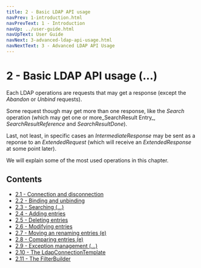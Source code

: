 ```yaml
---
title: 2 - Basic LDAP API usage
navPrev: 1-introduction.html
navPrevText: 1 - Introduction
navUp: ../user-guide.html
navUpText: User Guide
navNext: 3-advanced-ldap-api-usage.html
navNextText: 3 - Advanced LDAP API Usage
---
```


# 2 - Basic LDAP API usage (...)

Each LDAP operations are requests that may get a response (except the _Abandon_ or _Unbind_ requests).

Some request though may get more than one response, like the _Search_ operation (which may get one or more_SearchResult Entry_, _SearchResultReference_ and _SearchResultDone_).

Last, not least, in specific cases an _IntermediateResponse_ may be sent as a reponse to an _ExtendedRequest_ (which will receive an _ExtendedResponse_ at some point later).

We will explain some of the most used operations in this chapter.

## Contents

* [2.1 - Connection and disconnection](2.1-connection-disconnection.html)
* [2.2 - Binding and unbinding](2.2-binding-unbinding.html)
* [2.3 - Searching (...)](2.3-searching.html)
* [2.4 - Adding entries](2.4-adding.html)
* [2.5 - Deleting entries](2.5-deleting.html)
* [2.6 - Modifying entries](2.6-modifying.html)
* [2.7 - Moving an renaming entries (e)](2.7-moving-renaming.html)
* [2.8 - Comparing entries (e)](2.8-comparing.html)
* [2.9 - Exception management (...)](2.9-exception-management.html)
* [2.10 - The LdapConnectionTemplate](2.10-ldap-connection-template.html)
* [2.11 - The FilterBuilder](2.11-filter-builder.html)
